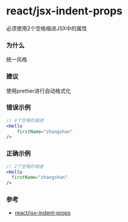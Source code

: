 # react/jsx-indent-props

必须使用2个空格缩进JSX中的属性

### 为什么

统一风格

### 建议

使用prettier进行自动格式化

### 错误示例

```jsx
// 4个空格的缩进
<Hello
    firstName="zhangshan"
/>
```

### 正确示例

```jsx
// 2个空格的缩进
<Hello
  firstName="zhangshan"
/>
```

### 参考

- [react/jsx-indent-props](https://github.com/yannickcr/eslint-plugin-react/blob/master/docs/rules/jsx-indent-props.md)